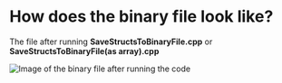 # How does the binary file look like?
The file after running  **SaveStructsToBinaryFile.cpp** or **SaveStructsToBinaryFile(as array).cpp**

![Image of the binary file after running the code](https://lh3.googleusercontent.com/NcLcTEemBj6dMkOFFjUPo2jyR_7vdrUkn0dHqx8TX1CYmtW-XZzSaDwAxscJz0m3EnniPL68ag "Binary file")

